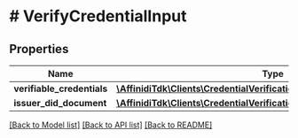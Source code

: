 # # VerifyCredentialInput

## Properties

Name | Type | Description | Notes
------------ | ------------- | ------------- | -------------
**verifiable_credentials** | [**\AffinidiTdk\Clients\CredentialVerificationClient\Model\W3cCredential[]**](W3cCredential.md) | List of VCs |
**issuer_did_document** | [**\AffinidiTdk\Clients\CredentialVerificationClient\Model\FreeFormObject**](FreeFormObject.md) |  | [optional]

[[Back to Model list]](../../README.md#models) [[Back to API list]](../../README.md#endpoints) [[Back to README]](../../README.md)
